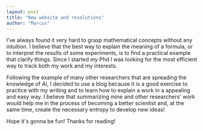 ```yaml
---
layout: post
title: "New website and resolutions"
author: "Marcus"
---
```


I've always found it very hard to grasp mathematical concepts without any
intuition. I believe that the best way to explain the meaning of a formula, or
to interpret the results of some experiments, is to find a practical example
that clarify things. Since I started my Phd I was looking for the most efficient
way to track both my work and my interests.

Following the example of many other researchers that are spreading the knowledge
of AI, I decided to use a blog because it is a good exercise to practice with my
writing and to learn how to explain a work in a appealing and easy way. I believe
that summarizing  mine and other researchers' work would help me in the process
of becoming a better scientist and, at the same time, create the necessary
entropy to develop new ideas!

Hope it's gonna be fun!
Thanks for reading!
